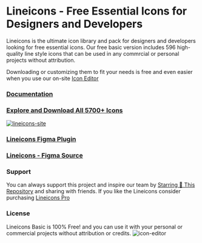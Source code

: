 # Lineicons - Free Essential Icons for Designers and Developers

Lineicons is the ultimate icon library and pack for designers and developers looking for free essential icons. 
Our free basic version includes 596 high-quality line style icons that can be used in any commrcial or personal projects without attribution. 

Downloading or customizing them to fit your needs is free and even easier when you use our on-site [Icon Editor](https://lineicons.com/icons/)

### [Documentation](https://lineicons.com/docs)

### [Explore and Download All 5700+ Icons](https://lineicons.com/)

[![lineicons-site](https://content.lineicons.com/wp-content/uploads/2023/01/lineicons-4.png)](https://lineicons.com/)

### [Lineicons Figma Plugin](https://www.figma.com/community/plugin/1217738304122072948/Lineicons)

### [Lineicons - Figma Source](https://www.figma.com/community/file/1198194066179400874)

### Support

You can always support this project and inspire our team by [Starring 🌟 This Repository](https://github.com/LineiconsHQ/Lineicons)
and sharing with friends. If you like the Lineicons consider purchasing [Lineicons Pro](https://lineicons.com/pro/)

### License

Lineicons Basic is 100% Free! and you can use it with your personal or commercial projects without attribution or credits.
![icon-editor](https://content.lineicons.com/wp-content/uploads/2023/01/icons-cover-scaled.jpeg)
